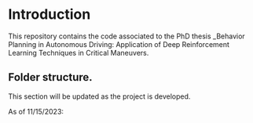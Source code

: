 # Introduction
This repository contains the code associated to the PhD thesis _Behavior Planning in Autonomous Driving: Application of Deep Reinforcement Learning Techniques in Critical Maneuvers.

## Folder structure.
This section will be updated as the project is developed.

As of 11/15/2023:
